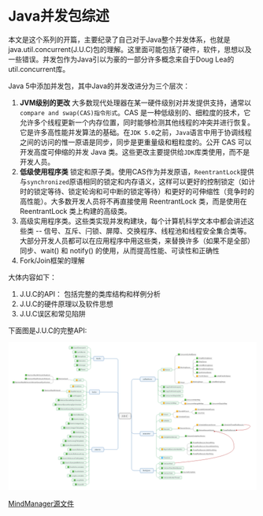 # Java并发包综述
本文是这个系列的开篇，主要纪录了自己对于Java整个并发体系，也就是java.util.concurrent(J.U.C)包的理解。这里面可能包括了硬件，软件，思想以及一些错误。并发包作为Java引以为豪的一部分许多概念来自于Doug Lea的util.concurrent库。

Java 5中添加并发包，其中Java的并发改进分为三个层次：

1. **JVM级别的更改** 大多数现代处理器在某一硬件级别对并发提供支持，通常以`compare and swap(CAS)指令形式`。CAS 是一种低级别的、细粒度的技术，它允许多个线程更新一个内存位置，同时能够检测其他线程的冲突并进行恢复。它是许多高性能并发算法的基础。在`JDK 5.0`之前，`Java`语言中用于协调线程之间的访问的惟一原语是同步，同步是更重量级和粗粒度的。公开 CAS 可以开发高度可伸缩的并发 Java 类。这些更改主要提供给`JDK`库类使用，而不是开发人员。
2. **低级使用程序类** 锁定和原子类。使用CAS作为并发原语，`ReentrantLock`提供与`synchronized`原语相同的锁定和内存语义，这样可以更好的控制锁定（如计时的锁定等待、锁定轮询和可中断的锁定等待）和更好的可伸缩性（竞争时的高性能）。大多数开发人员将不再直接使用 ReentrantLock 类，而是使用在 ReentrantLock 类上构建的高级类。
3. 高级实用程序类。这些类实现并发构建块，每个计算机科学文本中都会讲述这些类 -- 信号、互斥、闩锁、屏障、交换程序、线程池和线程安全集合类等。大部分开发人员都可以在应用程序中用这些类，来替换许多（如果不是全部）同步、wait() 和 notify() 的使用，从而提高性能、可读性和正确性
4. Fork/Join框架的理解

大体内容如下：
1. J.U.C的API： 包括完整的类库结构和样例分析
2. J.U.C的硬件原理以及软件思想
3. J.U.C误区和常见陷阱

下面图是J.U.C的完整API:

![JUC-API](./images/JUC_API.png)

[MindManager源文件](./images/J.U.C.mmap)
